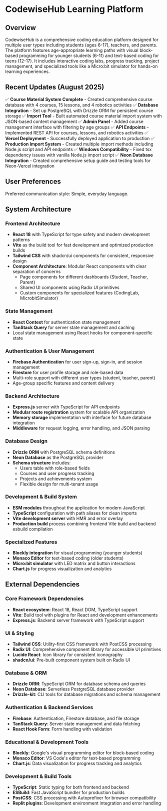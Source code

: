 # CodewiseHub Learning Platform

## Overview

CodewiseHub is a comprehensive coding education platform designed for multiple user types including students (ages 6-17), teachers, and parents. The platform features age-appropriate learning paths with visual block-based programming for younger students (6-11) and text-based coding for teens (12-17). It includes interactive coding labs, progress tracking, project management, and specialized tools like a Micro:bit simulator for hands-on learning experiences.

## Recent Updates (August 2025)

✅ **Course Material System Complete** - Created comprehensive course database with 4 courses, 15 lessons, and 4 robotics activities
✅ **Database Integration** - Set up PostgreSQL with Drizzle ORM for persistent course storage
✅ **Import Tool** - Built automated course material import system with JSON-based content management
✅ **Admin Panel** - Added course management interface with filtering by age groups
✅ **API Endpoints** - Implemented REST API for courses, lessons, and robotics activities
✅ **Vercel Deployment** - Successfully deployed application to production
✅ **Production Import System** - Created multiple import methods including Node.js script and API endpoints
✅ **Windows Compatibility** - Fixed tsx dependency issues with vanilla Node.js import script
✅ **Neon Database Integration** - Created comprehensive setup guide and testing tools for Neon-Vercel integration

## User Preferences

Preferred communication style: Simple, everyday language.

## System Architecture

### Frontend Architecture
- **React 18** with TypeScript for type safety and modern development patterns
- **Vite** as the build tool for fast development and optimized production builds
- **Tailwind CSS** with shadcn/ui components for consistent, responsive design
- **Component Architecture**: Modular React components with clear separation of concerns
  - Page components for different dashboards (Student, Teacher, Parent)
  - Shared UI components using Radix UI primitives
  - Custom components for specialized features (CodingLab, MicrobitSimulator)

### State Management
- **React Context** for authentication state management
- **TanStack Query** for server state management and caching
- Local state management using React hooks for component-specific state

### Authentication & User Management
- **Firebase Authentication** for user sign-up, sign-in, and session management
- **Firestore** for user profile storage and role-based data
- Multi-role support with different user types (student, teacher, parent)
- Age-group specific features and content delivery

### Backend Architecture
- **Express.js** server with TypeScript for API endpoints
- **Modular route registration** system for scalable API organization
- **Memory storage** implementation with interface for future database integration
- **Middleware** for request logging, error handling, and JSON parsing

### Database Design
- **Drizzle ORM** with PostgreSQL schema definitions
- **Neon Database** as the PostgreSQL provider
- **Schema structure** includes:
  - Users table with role-based fields
  - Courses and user progress tracking
  - Projects and achievements system
  - Flexible design for multi-tenant usage

### Development & Build System
- **ESM modules** throughout the application for modern JavaScript
- **TypeScript** configuration with path aliases for clean imports
- **Vite development server** with HMR and error overlay
- **Production build** process combining frontend Vite build and backend esbuild compilation

### Specialized Features
- **Blockly integration** for visual programming (younger students)
- **Monaco Editor** for text-based coding (older students)
- **Micro:bit simulator** with LED matrix and button interactions
- **Chart.js** for progress visualization and analytics

## External Dependencies

### Core Framework Dependencies
- **React ecosystem**: React 18, React DOM, TypeScript support
- **Vite**: Build tool with plugins for React and development enhancements
- **Express.js**: Backend server framework with TypeScript support

### UI & Styling
- **Tailwind CSS**: Utility-first CSS framework with PostCSS processing
- **Radix UI**: Comprehensive component library for accessible UI primitives
- **Lucide React**: Icon library for consistent iconography
- **shadcn/ui**: Pre-built component system built on Radix UI

### Database & ORM
- **Drizzle ORM**: TypeScript ORM for database schema and queries
- **Neon Database**: Serverless PostgreSQL database provider
- **Drizzle-kit**: CLI tools for database migrations and schema management

### Authentication & Backend Services
- **Firebase**: Authentication, Firestore database, and file storage
- **TanStack Query**: Server state management and data fetching
- **React Hook Form**: Form handling with validation

### Educational & Development Tools
- **Blockly**: Google's visual programming editor for block-based coding
- **Monaco Editor**: VS Code's editor for text-based programming
- **Chart.js**: Data visualization for progress tracking and analytics

### Development & Build Tools
- **TypeScript**: Static typing for both frontend and backend
- **ESBuild**: Fast JavaScript bundler for production builds
- **PostCSS**: CSS processing with Autoprefixer for browser compatibility
- **Replit plugins**: Development environment integration and error handling